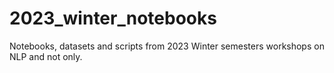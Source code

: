 # 2023_winter_notebooks


Notebooks, datasets and scripts from 2023 Winter semesters workshops on NLP and not only.

